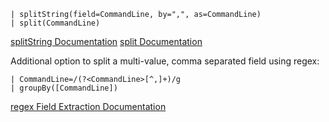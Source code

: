 ```
| splitString(field=CommandLine, by=",", as=CommandLine)
| split(CommandLine)
```

[splitString Documentation](https://library.humio.com/data-analysis/functions-splitstring.html)
[split Documentation](https://library.humio.com/data-analysis/functions-split.html)

Additional option to split a multi-value, comma separated field using regex:

```
| CommandLine=/(?<CommandLine>[^,]+)/g
| groupBy([CommandLine])
```

[regex Field Extraction Documentation](https://library.humio.com/data-analysis/syntax-fields.html#syntax-fields-extracting)
